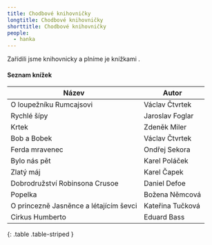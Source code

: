 ```yaml
---
title: Chodbové knihovničky
longtitle: Chodbové knihovničky
shorttitle: Chodbové knihovničky
people:
  - hanka
---
```

Zařídili jsme knihovnicky a plníme je knížkami .

<!--vice-->

#### Seznam knížek

| Název                                 | Autor                           |
|---------------------------------------|---------------------------------|
| O loupežníku Rumcajsovi               | Václav Čtvrtek                  |
| Rychlé šípy                           | Jaroslav Foglar                 |
| Krtek                                 | Zdeněk Miler                    |
| Bob a Bobek                           | Václav Čtvrtek                  |
| Ferda mravenec                        | Ondřej Sekora                   |
| Bylo nás pět                          | Karel Poláček                   |
| Zlatý máj                             | Karel Čapek                     |
| Dobrodružství Robinsona Crusoe        | Daniel Defoe                    |
| Popelka                               | Božena Němcová                  |
| O princezně Jasněnce a létajícím ševci | Kateřina Tučková                |
| Cirkus Humberto                       | Eduard Bass                       |
{: .table .table-striped }